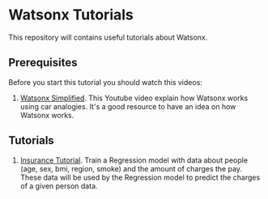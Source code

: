 # Watsonx Tutorials

This repository will contains useful tutorials about Watsonx.

## Prerequisites

Before you start this tutorial you should watch this videos:

1. [Watsonx Simplified](https://www.youtube.com/watch?v=_hlXYn5cAhY). This Youtube video explain how Watsonx works using car analogies. It's a good resource to have an idea on how Watsonx works.

## Tutorials

1. [Insurance Tutorial](InsuranceTutorial/README.md). Train a Regression model with data about people (age, sex, bmi, region, smoke) and the amount of charges the pay. These data will be used by the Regression model to predict the charges of a given person data.

